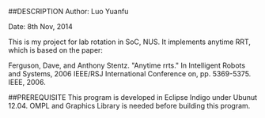 ##DESCRIPTION
Author: Luo Yuanfu

Date: 8th Nov, 2014

This is my project for lab rotation in SoC, NUS. It implements anytime RRT, which is based on the paper:

Ferguson, Dave, and Anthony Stentz. "Anytime rrts."
In Intelligent Robots and Systems, 2006 IEEE/RSJ
International Conference on, pp. 5369-5375. IEEE, 2006.


##PREREQUISITE
This program is developed in Eclipse Indigo under Ubunut 12.04. OMPL and Graphics 
Library is needed before building this program.


